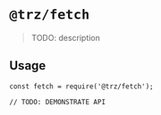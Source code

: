 # `@trz/fetch`

> TODO: description

## Usage

```
const fetch = require('@trz/fetch');

// TODO: DEMONSTRATE API
```

